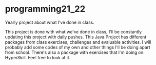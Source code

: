 # programming21_22
Yearly project about what I've done in class.

This project is done with what we've done in class, I'll be constantly updating
this project with daily pushes. This Java Project has different packages from
class exercises, challenges and evaluable activities. I will probably add some
codes of my own and other things I'll be doing apart from school. There's also
a package with exercises that I'm doing on HyperSkill. Feel free to look at it.
